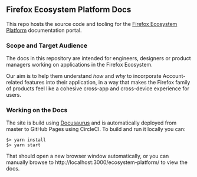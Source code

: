 ## Firefox Ecosystem Platform Docs

This repo hosts the source code and tooling for the [Firefox Ecosystem
Platform](https://mozilla.github.io/ecosystem-platform/) documentation portal.

### Scope and Target Audience

The docs in this repository are intended for engineers, designers or product managers working on
applications in the Firefox Ecosystem.

Our aim is to help them understand *how* and *why* to incorporate Account-related features into
their application, in a way that makes the Firefox family of products feel like a cohesive
cross-app and cross-device experience for users.

### Working on the Docs

The site is build using [Docusaurus](https://docusaurus.io/en/) and is automatically
deployed from master to GitHub Pages using CircleCI. To build and run it locally you can:

```
$> yarn install
$> yarn start
```

That should open a new browser window automatically, or you can manually browse
to http://localhost:3000/ecosystem-platform/ to view the docs.
